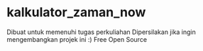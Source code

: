 # kalkulator_zaman_now

Dibuat untuk memenuhi tugas perkuliahan
Dipersilakan jika ingin mengembangkan projek ini :)
Free Open Source
